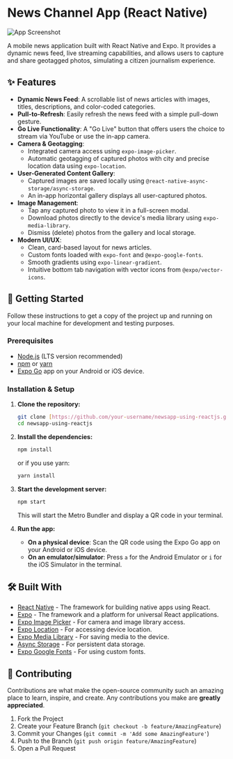 # News Channel App (React Native)

![App Screenshot](https://placehold.co/600x400/4A6CF7/ffffff?text=News+App+UI)

A mobile news application built with React Native and Expo. It provides a dynamic news feed, live streaming capabilities, and allows users to capture and share geotagged photos, simulating a citizen journalism experience.

## ✨ Features

* **Dynamic News Feed**: A scrollable list of news articles with images, titles, descriptions, and color-coded categories.
* **Pull-to-Refresh**: Easily refresh the news feed with a simple pull-down gesture.
* **Go Live Functionality**: A "Go Live" button that offers users the choice to stream via YouTube or use the in-app camera.
* **Camera & Geotagging**:
    * Integrated camera access using `expo-image-picker`.
    * Automatic geotagging of captured photos with city and precise location data using `expo-location`.
* **User-Generated Content Gallery**:
    * Captured images are saved locally using `@react-native-async-storage/async-storage`.
    * An in-app horizontal gallery displays all user-captured photos.
* **Image Management**:
    * Tap any captured photo to view it in a full-screen modal.
    * Download photos directly to the device's media library using `expo-media-library`.
    * Dismiss (delete) photos from the gallery and local storage.
* **Modern UI/UX**:
    * Clean, card-based layout for news articles.
    * Custom fonts loaded with `expo-font` and `@expo-google-fonts`.
    * Smooth gradients using `expo-linear-gradient`.
    * Intuitive bottom tab navigation with vector icons from `@expo/vector-icons`.

## 🚀 Getting Started

Follow these instructions to get a copy of the project up and running on your local machine for development and testing purposes.

### Prerequisites

* [Node.js](https://nodejs.org/) (LTS version recommended)
* [npm](https://www.npmjs.com/) or [yarn](https://yarnpkg.com/)
* [Expo Go](https://expo.dev/client) app on your Android or iOS device.

### Installation & Setup

1.  **Clone the repository:**
    ```bash
    git clone [https://github.com/your-username/newsapp-using-reactjs.git](https://github.com/your-username/newsapp-using-reactjs.git)
    cd newsapp-using-reactjs
    ```

2.  **Install the dependencies:**
    ```bash
    npm install
    ```
    or if you use yarn:
    ```bash
    yarn install
    ```

3.  **Start the development server:**
    ```bash
    npm start
    ```
    This will start the Metro Bundler and display a QR code in your terminal.

4.  **Run the app:**
    * **On a physical device**: Scan the QR code using the Expo Go app on your Android or iOS device.
    * **On an emulator/simulator**: Press `a` for the Android Emulator or `i` for the iOS Simulator in the terminal.

## 🛠️ Built With

* [React Native](https://reactnative.dev/) - The framework for building native apps using React.
* [Expo](https://expo.dev/) - The framework and a platform for universal React applications.
* [Expo Image Picker](https://docs.expo.dev/versions/latest/sdk/imagepicker/) - For camera and image library access.
* [Expo Location](https://docs.expo.dev/versions/latest/sdk/location/) - For accessing device location.
* [Expo Media Library](https://docs.expo.dev/versions/latest/sdk/media-library/) - For saving media to the device.
* [Async Storage](https://react-native-async-storage.github.io/async-storage/) - For persistent data storage.
* [Expo Google Fonts](https://github.com/expo/google-fonts) - For using custom fonts.

## 🤝 Contributing

Contributions are what make the open-source community such an amazing place to learn, inspire, and create. Any contributions you make are **greatly appreciated**.

1.  Fork the Project
2.  Create your Feature Branch (`git checkout -b feature/AmazingFeature`)
3.  Commit your Changes (`git commit -m 'Add some AmazingFeature'`)
4.  Push to the Branch (`git push origin feature/AmazingFeature`)
5.  Open a Pull Request
